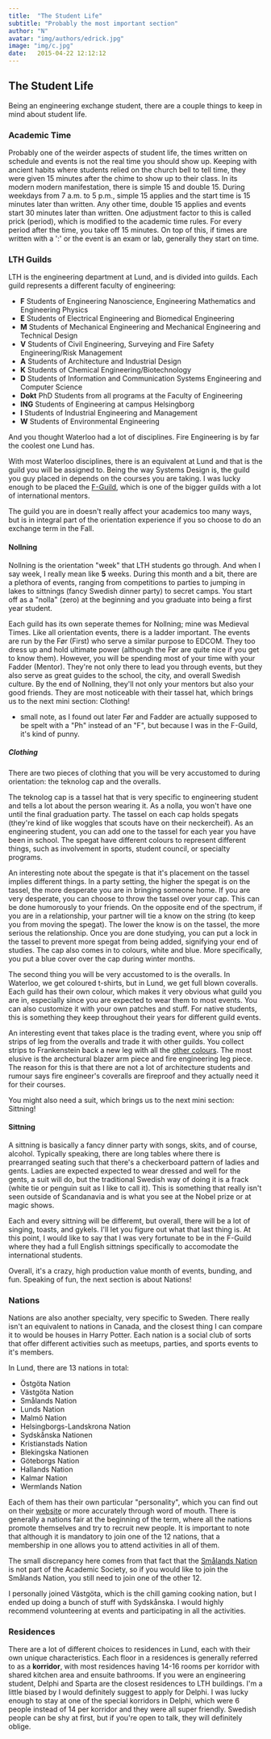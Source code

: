 ```yaml
---
title:  "The Student Life"
subtitle: "Probably the most important section"
author: "N"
avatar: "img/authors/edrick.jpg"
image: "img/c.jpg"
date:   2015-04-22 12:12:12
---
```


## The Student Life
Being an engineering exchange student, there are a couple things to keep in mind about student life.

### Academic Time

Probably one of the weirder aspects of student life, the times written on schedule and events is not the real time you should show up.  Keeping with ancient habits where students relied on the church bell to tell time, they were given 15 minutes after the chime to show up to their class. In its modern modern manifestation, there is simple 15 and double 15. During weekdays from 7 a.m. to 5 p.m., simple 15 applies and  the start time is 15 minutes later than written. Any other time, double 15 applies and events start 30 minutes later than written. One adjustment factor to this is called prick (period), which is modified to the academic time rules. For every period after the time, you take off 15 minutes. On top of this, if times are written with a ':' or the event is an exam or lab, generally they start on time.

### LTH Guilds
LTH is the engineering department at Lund, and is divided into guilds. Each guild represents a different faculty of engineering:

- **F** Students of Engineering Nanoscience, Engineering  Mathematics and Engineering Physics
- **E** Students of Electrical Engineering and Biomedical Engineering
- **M** Students of  Mechanical Engineering and Mechanical Engineering and Technical Design
- **V** Students of Civil Engineering, Surveying and Fire Safety Engineering/Risk Management
- **A** Students of  Architecture and Industrial Design
- **K** Students of Chemical Engineering/Biotechnology
- **D** Students of Information and Communication Systems  Engineering and Computer Science
- **Dokt** PhD Students from all programs at the Faculty of Engineering
- **ING** Students of Engineering at campus Helsingborg
- **I** Students of  Industrial Engineering and Management
- **W** Students of Environmental Engineering

And you thought Waterloo had a lot of disciplines. Fire Engineering is by far the coolest one Lund has.

With most Waterloo disciplines, there is an equivalent at Lund and that is the guild you will be assigned to. Being the way Systems Design is, the guild you guy placed in depends on the courses you are taking. I was lucky enough to be placed the [F-Guild](https://fsektionen.se/), which is one of the bigger guilds with a lot of international mentors.

The guild you are in doesn't really affect your academics too many ways, but is in integral part of the orientation experience if you so choose to do an exchange term in the Fall.

#### Nollning

Nollning is the orientation "week" that LTH students go through. And when I say week, I really mean like **5** weeks. During this month and a bit, there are a plethora of events, ranging from competitions to parties to jumping in lakes to sittnings (fancy Swedish dinner party) to secret camps. You start off as a "nolla" (zero) at the beginning and you graduate into being a first year student.

Each guild has its own seperate themes for Nollning; mine was Medieval Times. Like all orientation events, there is a ladder important. The events are run by the Før (First) who serve a similar purpose to EDCOM. They too dress up and hold ultimate power (although the Før are quite nice if you get to know them). However, you will be spending most of your time with your Fadder (Mentor). They're not only there to lead you through events, but they also serve as great guides to the school, the city, and overall Swedish culture. By the end of Nollning, they'll not only your mentors but also your good friends. They are most noticeable with their tassel hat, which brings us to the next mini section: Clothing!

* small note, as I found out later Før and Fadder are actually supposed to be spelt with a "Ph" instead of an "F", but because I was in the F-Guild, it's kind of punny.

##### Clothing

There are two pieces of clothing that you will be very accustomed to during orientation: the teknolog cap and the overalls.

The teknolog cap is a tassel hat that is very specific to engineering student and tells a lot about the person wearing it. As a nolla, you won't have one until the final graduation party. The tassel on each cap holds spegats (they're kind of like woggles that scouts have on their neckercheif). As an engineering student, you can add one to the tassel for each year you have been in school. The spegat have different colours to represent different things, such as involvement in sports, student council, or specialty programs.

An interesting note about the spegate is that it's placement on the tassel implies different things. In a party setting, the higher the spegat is on the tassel, the more desperate you are in bringing someone home. If you are very desperate, you can choose to throw the tassel over your cap. This can be done humorously to your friends. On the opposite end of the spectrum, if you are in a relationship, your partner will tie a know on the string (to keep you from moving the spegat). The lower the know is on the tassel, the more serious the relationship. Once you are done studying, you can put a lock in the tassel to prevent more spegat from being added, signifying your end of studies. The cap also comes in to colours, white and blue. More specifically, you put a blue cover over the cap during winter months.

The second thing you will be very accustomed to is the overalls. In Waterloo, we get coloured t-shirts, but in Lund, we get full blown coveralls. Each guild has their own colour, which makes it very obvious what guild you are in, especially since you are expected to wear them to most events. You can also customize it with your own patches and stuff.  For native students, this is something they keep throughout their years for different guild events.

An interesting event that takes place is the trading event, where you snip off strips of leg from the overalls and trade it with other guilds. You collect strips to Frankenstein back a new leg with all the [other colours](https://en.wikipedia.org/wiki/List_of_student_boilersuit_colours#Faculty_of_Engineering_(LTH)). The most elusive is the archectural blazer arm piece and fire engineering leg piece. The reason for this is that there are not a lot of architecture students and rumour says fire engineer's coveralls are fireproof and they actually need it for their courses.


You might also need a suit, which brings us to the next mini section: Sittning!

#### Sittning

A sittning is basically a fancy dinner party with songs, skits, and of course, alcohol. Typically speaking, there are long tables where there is prearranged seating such that there's a checkerboard pattern of ladies and gents. Ladies are expected expected to wear dressed and well for the gents, a suit will do, but the traditional Swedish way of doing it is a frack (white tie or penguin suit as I like to call it). This is something that really isn't seen outside of Scandanavia and is what you see at the Nobel prize or at magic shows.

Each and every sittning will be differemt, but overall, there will be a lot of singing, toasts, and gykels. I'll let you figure out what that last thing is. At this point, I would like to say that I was very fortunate to be in the F-Guild where they had a full English sittnings specifically to accomodate the international students.


Overall, it's a crazy, high production value month of events, bunding, and fun. Speaking of fun, the next section is about Nations!

### Nations

Nations are also another specialty, very specific to Sweden. There really isn't an equivalent to nations in Canada, and the closest thing I can compare it to would be houses in Harry Potter. Each nation is a social club of sorts that offer different activities such as meetups, parties, and sports events to it's members.

In Lund, there are 13 nations in total:

* Östgöta Nation
* Västgöta Nation
* Smålands Nation
* Lunds Nation
* Malmö Nation
* Helsingborgs-Landskrona Nation
* Sydskånska Nationen
* Kristianstads Nation
* Blekingska Nationen
* Göteborgs Nation
* Hallands Nation
* Kalmar Nation
* Wermlands Nation

Each of them has their own particular "personality", which you can find out on their [website](https://www.studentlund.se/nationer/) or more accurately through word of mouth. There is generally a nations fair at the beginning of the term, where all the nations promote themselves and try to recruit new people. It is important to note that although it is mandatory to join one of the 12 nations, that a membership in one allows you to attend activities in all of them.

The small discrepancy here comes from that fact that the [Smålands Nation](http://www.smalands.org/?lang=en) is not part of the Academic Society, so if you would like to join the Smålands Nation, you still need to join one of the other 12.

I personally joined Västgöta, which is the chill gaming cooking nation, but I ended up doing a bunch of stuff with Sydskånska. I would highly recommend volunteering at events and participating in all the activities.

### Residences

There are a lot of different choices to residences in Lund, each with their own unique characteristics. Each floor in a residences is generally referred to as a **korridor**, with most residences having 14-16 rooms per korridor with shared kitchen area and ensuite bathrooms. If you were an engineering student, Delphi and Sparta are the closest residences to LTH buildings. I'm a little biased by I would definitely suggest to apply for Delphi. I was lucky enough to stay at one of the special korridors in Delphi, which were 6 people instead of 14 per korridor and they were all super friendly. Swedish people can be shy at first, but if you're open to talk, they will definitely oblige.
